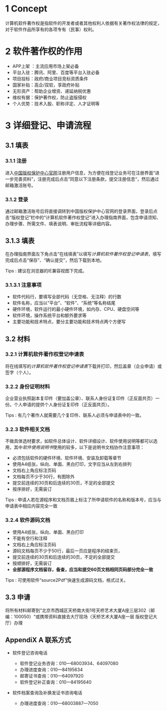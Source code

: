 
# 1 Concept
计算机软件著作权是指软件的开发者或者其他权利人依据有关著作权法律的规定，对于软件作品所享有的各项专有（民事）权利。

# 2 软件著作权的作用
- APP上架 ：主流应用市场上架必备
- 平台入驻：腾讯、阿里、百度等平台入驻必备
- 项目投标：政府/商业项目竞标资质条件
- 国家补贴：高企/双软，享政府补贴
- 无形资产：帮助企业增资、递延纳税优惠
- 维权有据：保护著作权，防止盗版侵权
- 个人优势：技术入股、职称评定、人才证明等

# 3 详细登记、申请流程
## 3.1 填表
### 3.1.1 注册
进入[中国版权保护中心官网](http://www.ccopyright.com.cn)注册用户信息，为方便在线登记业务可在注册界面“进一步完善资料”，注册完成后点击”同意以下注册条款，提交注册信息“，然后通过邮箱激活账号。

### 3.1.2 登录
通过邮箱激活账号后将直接调转到中国版权保护中心官网的登录界面，登录后点击“版权登记”栏中的“计算机软件著作权登记”进入办理指南界面，包含申请须知、办理步骤、所需文件、填表说明、审批流程等详细内容。

## 3.1.3 填表
在办理指南界面左下角点击“在线填表”以填写*计算机软件著作权登记申请表*，填写完成后点击“保存”、“确认提交”，然后下载到本地。

Tips : 建议在浏览器的IE兼容视图下完成。

### 3.1.3.1 注意事项
- 软件代码行，要填写全部代码（无空格、无注释）的行数
- 软件名称，应当以“平台”、“软件”、“系统”等名称结尾
- 硬件环境，软件运行的最小硬件环境，如内存、CPU、硬盘空间等
- 软件环境，操作系统平台和额外要求等
- 主要功能和技术特点，要分主要功能和技术特点两个方便写

## 3.2 材料

### 3.2.1 计算机软件著作权登记申请表
将在线填写的*计算机软件著作权登记申请表*下载并打印，然后盖章（企业申请）或签字（个人）。

### 3.2.2 身份证明材料
企业营业执照副本复印件（要加盖公章）、联系人身份证复印件（正反面共页）一份。个人申请的提供个人身份证复印件（正反面共页）。

Tips : 有几个著作人就需要几个复印件、联系人必须与申请表中的一致。

### 3.2.3 软件相关文档
不做具体选材要求，如软件总体设计、软件详细设计、软件使用说明等都可以选用，其中*软件使用说明书*使用的较多，以下是说明书文档协作注意事项：

- 必须包括软件的硬件环境、软件环境、安装及卸载等章节
- 使用A4纸张，纵向、单面、黑白打印，文字应当从左到右排列
- 文档右上角应标注页码
- 文档每页不少于30行，有图除外
- 提交前连续的30页和后连续的30页，不足的全部提交
- 按序排好，无需装订

Tips : 申请人若在源程序和文档页眉上标注了所申请软件的名称和版本号，应当与申请表中相应内容完全一致

### 3.2.4 软件源码文档
- 使用A4纸张，纵向、单面、黑白打印
- 不能有空行和注释
- 文档右上角应标注页码
- 源码文档每页不少于50行，最后一页应是程序的结束页，
- 提交前连续的30页和后连续的30页，不足的全部提交
- 按顺排好，无需装订
- **全部源程序文档留存，备查，应当和提交60页文档相同页码部分完全一致**

Tips : 可使用软件“source2Pdf"快速生成源码文档，格式过关。

## 3.3 申请 
将所有材料邮寄到”北京市西城区天桥南大街1号天桥艺术大厦A座三层302（邮编：100050）“或携带资料直接去大厅现场（天桥艺术大厦A座一层 版权登记大厅）办理

## AppendiX A 联系方式
- 软件登记咨询电话        
	- 软件登记业务咨询：010—68003934、64097080
	- 办理进度查询：010—84195634
	- 邮寄证书查询：010—64097920
	- 软件登记补正查询：010—84195640

- 软件档案查询及补换发证书咨询电话
	- 办理进度查询：010—68003887—7050


